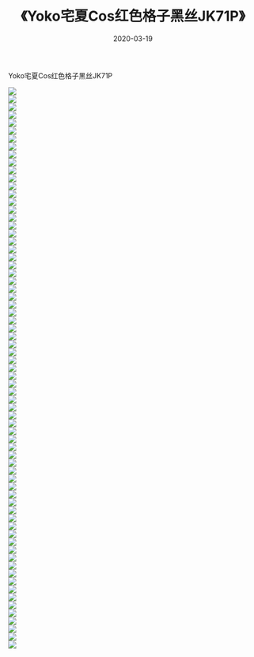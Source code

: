 ﻿---
layout: post
title:  《Yoko宅夏Cos红色格子黑丝JK71P》
date:   2020-03-19
img: http://img.660000.xyz/Sharelink/性感/2020/Yoko宅夏Cos红色格子黑丝JK71P/000.jpg
categories: [美女, 清纯, 唯美]
---

Yoko宅夏Cos红色格子黑丝JK71P

  ![](http://img.660000.xyz/Sharelink/性感/2020/Yoko宅夏Cos红色格子黑丝JK71P/001.jpg) <br> ![](http://img.660000.xyz/Sharelink/性感/2020/Yoko宅夏Cos红色格子黑丝JK71P/002.jpg) <br> ![](http://img.660000.xyz/Sharelink/性感/2020/Yoko宅夏Cos红色格子黑丝JK71P/003.jpg) <br> ![](http://img.660000.xyz/Sharelink/性感/2020/Yoko宅夏Cos红色格子黑丝JK71P/004.jpg) <br> ![](http://img.660000.xyz/Sharelink/性感/2020/Yoko宅夏Cos红色格子黑丝JK71P/005.jpg) <br> ![](http://img.660000.xyz/Sharelink/性感/2020/Yoko宅夏Cos红色格子黑丝JK71P/006.jpg) <br> ![](http://img.660000.xyz/Sharelink/性感/2020/Yoko宅夏Cos红色格子黑丝JK71P/007.jpg) <br> ![](http://img.660000.xyz/Sharelink/性感/2020/Yoko宅夏Cos红色格子黑丝JK71P/008.jpg) <br> ![](http://img.660000.xyz/Sharelink/性感/2020/Yoko宅夏Cos红色格子黑丝JK71P/009.jpg) <br> ![](http://img.660000.xyz/Sharelink/性感/2020/Yoko宅夏Cos红色格子黑丝JK71P/010.jpg) <br> ![](http://img.660000.xyz/Sharelink/性感/2020/Yoko宅夏Cos红色格子黑丝JK71P/011.jpg) <br> ![](http://img.660000.xyz/Sharelink/性感/2020/Yoko宅夏Cos红色格子黑丝JK71P/012.jpg) <br> ![](http://img.660000.xyz/Sharelink/性感/2020/Yoko宅夏Cos红色格子黑丝JK71P/013.jpg) <br> ![](http://img.660000.xyz/Sharelink/性感/2020/Yoko宅夏Cos红色格子黑丝JK71P/014.jpg) <br> ![](http://img.660000.xyz/Sharelink/性感/2020/Yoko宅夏Cos红色格子黑丝JK71P/015.jpg) <br> ![](http://img.660000.xyz/Sharelink/性感/2020/Yoko宅夏Cos红色格子黑丝JK71P/016.jpg) <br> ![](http://img.660000.xyz/Sharelink/性感/2020/Yoko宅夏Cos红色格子黑丝JK71P/017.jpg) <br> ![](http://img.660000.xyz/Sharelink/性感/2020/Yoko宅夏Cos红色格子黑丝JK71P/018.jpg) <br> ![](http://img.660000.xyz/Sharelink/性感/2020/Yoko宅夏Cos红色格子黑丝JK71P/019.jpg) <br> ![](http://img.660000.xyz/Sharelink/性感/2020/Yoko宅夏Cos红色格子黑丝JK71P/020.jpg) <br> ![](http://img.660000.xyz/Sharelink/性感/2020/Yoko宅夏Cos红色格子黑丝JK71P/021.jpg) <br> ![](http://img.660000.xyz/Sharelink/性感/2020/Yoko宅夏Cos红色格子黑丝JK71P/022.jpg) <br> ![](http://img.660000.xyz/Sharelink/性感/2020/Yoko宅夏Cos红色格子黑丝JK71P/023.jpg) <br> ![](http://img.660000.xyz/Sharelink/性感/2020/Yoko宅夏Cos红色格子黑丝JK71P/024.jpg) <br> ![](http://img.660000.xyz/Sharelink/性感/2020/Yoko宅夏Cos红色格子黑丝JK71P/025.jpg) <br> ![](http://img.660000.xyz/Sharelink/性感/2020/Yoko宅夏Cos红色格子黑丝JK71P/026.jpg) <br> ![](http://img.660000.xyz/Sharelink/性感/2020/Yoko宅夏Cos红色格子黑丝JK71P/027.jpg) <br> ![](http://img.660000.xyz/Sharelink/性感/2020/Yoko宅夏Cos红色格子黑丝JK71P/028.jpg) <br> ![](http://img.660000.xyz/Sharelink/性感/2020/Yoko宅夏Cos红色格子黑丝JK71P/029.jpg) <br> ![](http://img.660000.xyz/Sharelink/性感/2020/Yoko宅夏Cos红色格子黑丝JK71P/030.jpg) <br> ![](http://img.660000.xyz/Sharelink/性感/2020/Yoko宅夏Cos红色格子黑丝JK71P/031.jpg) <br> ![](http://img.660000.xyz/Sharelink/性感/2020/Yoko宅夏Cos红色格子黑丝JK71P/032.jpg) <br> ![](http://img.660000.xyz/Sharelink/性感/2020/Yoko宅夏Cos红色格子黑丝JK71P/033.jpg) <br> ![](http://img.660000.xyz/Sharelink/性感/2020/Yoko宅夏Cos红色格子黑丝JK71P/034.jpg) <br> ![](http://img.660000.xyz/Sharelink/性感/2020/Yoko宅夏Cos红色格子黑丝JK71P/035.jpg) <br> ![](http://img.660000.xyz/Sharelink/性感/2020/Yoko宅夏Cos红色格子黑丝JK71P/036.jpg) <br> ![](http://img.660000.xyz/Sharelink/性感/2020/Yoko宅夏Cos红色格子黑丝JK71P/037.jpg) <br> ![](http://img.660000.xyz/Sharelink/性感/2020/Yoko宅夏Cos红色格子黑丝JK71P/038.jpg) <br> ![](http://img.660000.xyz/Sharelink/性感/2020/Yoko宅夏Cos红色格子黑丝JK71P/039.jpg) <br> ![](http://img.660000.xyz/Sharelink/性感/2020/Yoko宅夏Cos红色格子黑丝JK71P/040.jpg) <br> ![](http://img.660000.xyz/Sharelink/性感/2020/Yoko宅夏Cos红色格子黑丝JK71P/041.jpg) <br> ![](http://img.660000.xyz/Sharelink/性感/2020/Yoko宅夏Cos红色格子黑丝JK71P/042.jpg) <br> ![](http://img.660000.xyz/Sharelink/性感/2020/Yoko宅夏Cos红色格子黑丝JK71P/043.jpg) <br> ![](http://img.660000.xyz/Sharelink/性感/2020/Yoko宅夏Cos红色格子黑丝JK71P/044.jpg) <br> ![](http://img.660000.xyz/Sharelink/性感/2020/Yoko宅夏Cos红色格子黑丝JK71P/045.jpg) <br> ![](http://img.660000.xyz/Sharelink/性感/2020/Yoko宅夏Cos红色格子黑丝JK71P/046.jpg) <br> ![](http://img.660000.xyz/Sharelink/性感/2020/Yoko宅夏Cos红色格子黑丝JK71P/047.jpg) <br> ![](http://img.660000.xyz/Sharelink/性感/2020/Yoko宅夏Cos红色格子黑丝JK71P/048.jpg) <br> ![](http://img.660000.xyz/Sharelink/性感/2020/Yoko宅夏Cos红色格子黑丝JK71P/049.jpg) <br> ![](http://img.660000.xyz/Sharelink/性感/2020/Yoko宅夏Cos红色格子黑丝JK71P/050.jpg) <br> ![](http://img.660000.xyz/Sharelink/性感/2020/Yoko宅夏Cos红色格子黑丝JK71P/051.jpg) <br> ![](http://img.660000.xyz/Sharelink/性感/2020/Yoko宅夏Cos红色格子黑丝JK71P/052.jpg) <br> ![](http://img.660000.xyz/Sharelink/性感/2020/Yoko宅夏Cos红色格子黑丝JK71P/053.jpg) <br> ![](http://img.660000.xyz/Sharelink/性感/2020/Yoko宅夏Cos红色格子黑丝JK71P/054.jpg) <br> ![](http://img.660000.xyz/Sharelink/性感/2020/Yoko宅夏Cos红色格子黑丝JK71P/055.jpg) <br> ![](http://img.660000.xyz/Sharelink/性感/2020/Yoko宅夏Cos红色格子黑丝JK71P/056.jpg) <br> ![](http://img.660000.xyz/Sharelink/性感/2020/Yoko宅夏Cos红色格子黑丝JK71P/057.jpg) <br> ![](http://img.660000.xyz/Sharelink/性感/2020/Yoko宅夏Cos红色格子黑丝JK71P/058.jpg) <br> ![](http://img.660000.xyz/Sharelink/性感/2020/Yoko宅夏Cos红色格子黑丝JK71P/059.jpg) <br> ![](http://img.660000.xyz/Sharelink/性感/2020/Yoko宅夏Cos红色格子黑丝JK71P/060.jpg) <br> ![](http://img.660000.xyz/Sharelink/性感/2020/Yoko宅夏Cos红色格子黑丝JK71P/061.jpg) <br> ![](http://img.660000.xyz/Sharelink/性感/2020/Yoko宅夏Cos红色格子黑丝JK71P/062.jpg) <br> ![](http://img.660000.xyz/Sharelink/性感/2020/Yoko宅夏Cos红色格子黑丝JK71P/063.jpg) <br> ![](http://img.660000.xyz/Sharelink/性感/2020/Yoko宅夏Cos红色格子黑丝JK71P/064.jpg) <br> ![](http://img.660000.xyz/Sharelink/性感/2020/Yoko宅夏Cos红色格子黑丝JK71P/065.jpg) <br> ![](http://img.660000.xyz/Sharelink/性感/2020/Yoko宅夏Cos红色格子黑丝JK71P/066.jpg) <br> ![](http://img.660000.xyz/Sharelink/性感/2020/Yoko宅夏Cos红色格子黑丝JK71P/067.jpg) <br> ![](http://img.660000.xyz/Sharelink/性感/2020/Yoko宅夏Cos红色格子黑丝JK71P/068.jpg) <br> ![](http://img.660000.xyz/Sharelink/性感/2020/Yoko宅夏Cos红色格子黑丝JK71P/069.jpg) <br> ![](http://img.660000.xyz/Sharelink/性感/2020/Yoko宅夏Cos红色格子黑丝JK71P/070.jpg) <br> ![](http://img.660000.xyz/Sharelink/性感/2020/Yoko宅夏Cos红色格子黑丝JK71P/071.jpg) <br>